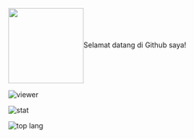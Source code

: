 <img src="https://images.alphacoders.com/923/923358.jpg" width="150" height="150" align="center">Selamat datang di Github saya!</img>

![viewer](https://komarev.com/ghpvc/?username=maestroal&label=Pengunjung&color=green&style=plastic)

![stat](https://github-readme-stats.vercel.app/api?username=maestroal&show_icons=true&locale=id&theme=radical)

![top lang](https://github-readme-stats.vercel.app/api/top-langs?username=maestroal&show_icons=true&locale=id&layout=compact&theme=radical)

